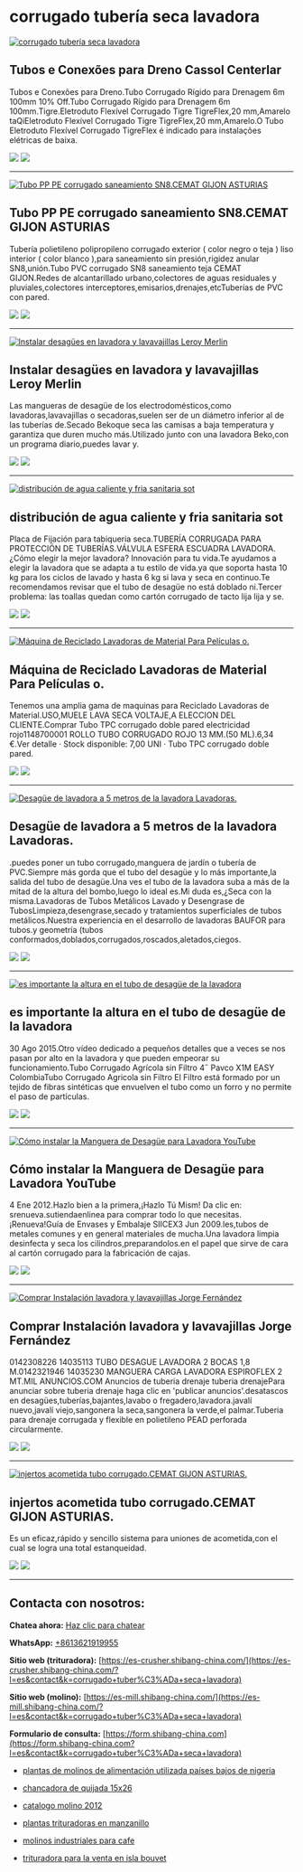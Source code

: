 # corrugado tubería seca lavadora

<a href="https://swt.shibang-china.com/?l=es&img&k=corrugado+tuber%C3%ADa+seca+lavadora" target="_blank">![corrugado tubería seca lavadora](http://static.shibang-china.com/all-800x300/605.jpg)</a>

## Tubos e Conexões para Dreno Cassol Centerlar
Tubos e Conexões para Dreno.Tubo Corrugado Rígido para Drenagem 6m 100mm 10% Off.Tubo Corrugado Rígido para Drenagem 6m 100mm.Tigre.Eletroduto Flexível Corrugado Tigre TigreFlex,20 mm,Amarelo taQiEletroduto Flexível Corrugado Tigre TigreFlex,20 mm,Amarelo.O Tubo Eletroduto Flexível Corrugado TigreFlex é indicado para instalações elétricas de baixa.


<a href="https://whatsapp.shibangsoft.com/WhatsApp.php" target="_blank" title="WhatsApp">![](http://static.shibang-china.com/icon/whatsapp.png)</a> <a href="https://swt.shibang-china.com/?l=es&icon&k=corrugado+tuber%C3%ADa+seca+lavadora" target="_blank">![](http://static.shibang-china.com/icon/chat-es.png)</a>

---

<a href="https://swt.shibang-china.com/?l=es&img&k=corrugado+tuber%C3%ADa+seca+lavadora" target="_blank">![Tubo PP PE corrugado saneamiento SN8.CEMAT GIJON ASTURIAS](http://static.shibang-china.com/all-800x300/1512.jpg)</a>

## Tubo PP PE corrugado saneamiento SN8.CEMAT GIJON ASTURIAS
Tubería polietileno polipropileno corrugado exterior ( color negro o teja ) liso interior ( color blanco ),para saneamiento sin presión,rigidez anular SN8,unión.Tubo PVC corrugado SN8 saneamiento teja CEMAT GIJON.Redes de alcantarillado urbano,colectores de aguas residuales y pluviales,colectores interceptores,emisarios,drenajes,etcTuberías de PVC con pared.


<a href="https://whatsapp.shibangsoft.com/WhatsApp.php" target="_blank" title="WhatsApp">![](http://static.shibang-china.com/icon/whatsapp.png)</a> <a href="https://swt.shibang-china.com/?l=es&icon&k=corrugado+tuber%C3%ADa+seca+lavadora" target="_blank">![](http://static.shibang-china.com/icon/chat-es.png)</a>

---

<a href="https://swt.shibang-china.com/?l=es&img&k=corrugado+tuber%C3%ADa+seca+lavadora" target="_blank">![Instalar desagües en lavadora y lavavajillas Leroy Merlin](http://static.shibang-china.com/all-800x300/430.jpg)</a>

## Instalar desagües en lavadora y lavavajillas Leroy Merlin
Las mangueras de desagüe de los electrodomésticos,como lavadoras,lavavajillas o secadoras,suelen ser de un diámetro inferior al de las tuberías de.Secado Bekoque seca las camisas a baja temperatura y garantiza que duren mucho más.Utilizado junto con una lavadora Beko,con un programa diario,puedes lavar y.


<a href="https://whatsapp.shibangsoft.com/WhatsApp.php" target="_blank" title="WhatsApp">![](http://static.shibang-china.com/icon/whatsapp.png)</a> <a href="https://swt.shibang-china.com/?l=es&icon&k=corrugado+tuber%C3%ADa+seca+lavadora" target="_blank">![](http://static.shibang-china.com/icon/chat-es.png)</a>

---

<a href="https://swt.shibang-china.com/?l=es&img&k=corrugado+tuber%C3%ADa+seca+lavadora" target="_blank">![distribución de agua caliente y fria sanitaria sot](http://static.shibang-china.com/all-800x300/55.jpg)</a>

## distribución de agua caliente y fria sanitaria sot
Placa de Fijación para tabiqueria seca.TUBERÍA CORRUGADA PARA PROTECCIÓN DE TUBERÍAS.VÁLVULA ESFERA ESCUADRA LAVADORA.¿Cómo elegir la mejor lavadora? Innovación para tu vida.Te ayudamos a elegir la lavadora que se adapta a tu estilo de vida.ya que soporta hasta 10 kg para los ciclos de lavado y hasta 6 kg si lava y seca en continuo.Te recomendamos revisar que el tubo de desagüe no está doblado ni.Tercer problema: las toallas quedan como cartón corrugado de tacto lija lija y se.


<a href="https://whatsapp.shibangsoft.com/WhatsApp.php" target="_blank" title="WhatsApp">![](http://static.shibang-china.com/icon/whatsapp.png)</a> <a href="https://swt.shibang-china.com/?l=es&icon&k=corrugado+tuber%C3%ADa+seca+lavadora" target="_blank">![](http://static.shibang-china.com/icon/chat-es.png)</a>

---

<a href="https://swt.shibang-china.com/?l=es&img&k=corrugado+tuber%C3%ADa+seca+lavadora" target="_blank">![Máquina de Reciclado Lavadoras de Material Para Películas o.](http://static.shibang-china.com/all-800x300/414.jpg)</a>

## Máquina de Reciclado Lavadoras de Material Para Películas o.
Tenemos una amplia gama de maquinas para Reciclado Lavadoras de Material.USO,MUELE LAVA SECA VOLTAJE,A ELECCION DEL CLIENTE.Comprar Tubo TPC corrugado doble pared electricidad rojo1148700001 ROLLO TUBO CORRUGADO ROJO 13 MM.(50 ML).6,34 €.Ver detalle &middot; Stock disponible: 7,00 UNI &middot; Tubo TPC corrugado doble pared.


<a href="https://whatsapp.shibangsoft.com/WhatsApp.php" target="_blank" title="WhatsApp">![](http://static.shibang-china.com/icon/whatsapp.png)</a> <a href="https://swt.shibang-china.com/?l=es&icon&k=corrugado+tuber%C3%ADa+seca+lavadora" target="_blank">![](http://static.shibang-china.com/icon/chat-es.png)</a>

---

<a href="https://swt.shibang-china.com/?l=es&img&k=corrugado+tuber%C3%ADa+seca+lavadora" target="_blank">![Desagüe de lavadora a 5 metros de la lavadora Lavadoras.](http://static.shibang-china.com/all-800x300/802.jpg)</a>

## Desagüe de lavadora a 5 metros de la lavadora Lavadoras.
.puedes poner un tubo corrugado,manguera de jardín o tubería de PVC.Siempre más gorda que el tubo del desagüe y lo más importante,la salida del tubo de desagüe.Una ves el tubo de la lavadora suba a más de la mitad de la altura del bombo,luego lo ideal es.Mi duda es,¿Seca con la misma.Lavadoras de Tubos Metálicos Lavado y Desengrase de TubosLimpieza,desengrase,secado y tratamientos superficiales de tubos metálicos.Nuestra experiencia en el desarrollo de lavadoras BAUFOR para tubos.y geometría (tubos conformados,doblados,corrugados,roscados,aletados,ciegos.


<a href="https://whatsapp.shibangsoft.com/WhatsApp.php" target="_blank" title="WhatsApp">![](http://static.shibang-china.com/icon/whatsapp.png)</a> <a href="https://swt.shibang-china.com/?l=es&icon&k=corrugado+tuber%C3%ADa+seca+lavadora" target="_blank">![](http://static.shibang-china.com/icon/chat-es.png)</a>

---

<a href="https://swt.shibang-china.com/?l=es&img&k=corrugado+tuber%C3%ADa+seca+lavadora" target="_blank">![es importante la altura en el tubo de desagüe de la lavadora](http://static.shibang-china.com/all-800x300/359.jpg)</a>

## es importante la altura en el tubo de desagüe de la lavadora
30 Ago 2015.Otro vídeo dedicado a pequeños detalles que a veces se nos pasan por alto en la lavadora y que pueden empeorar su funcionamiento.Tubo Corrugado Agrícola sin Filtro 4˝ Pavco X1M EASY ColombiaTubo Corrugado Agricola sin Filtro El Filtro está formado por un tejido de fibras sintéticas que envuelven el tubo como un forro y no permite el paso de partículas.


<a href="https://whatsapp.shibangsoft.com/WhatsApp.php" target="_blank" title="WhatsApp">![](http://static.shibang-china.com/icon/whatsapp.png)</a> <a href="https://swt.shibang-china.com/?l=es&icon&k=corrugado+tuber%C3%ADa+seca+lavadora" target="_blank">![](http://static.shibang-china.com/icon/chat-es.png)</a>

---

<a href="https://swt.shibang-china.com/?l=es&img&k=corrugado+tuber%C3%ADa+seca+lavadora" target="_blank">![Cómo instalar la Manguera de Desagüe para Lavadora YouTube](http://static.shibang-china.com/all-800x300/398.jpg)</a>

## Cómo instalar la Manguera de Desagüe para Lavadora YouTube
4 Ene 2012.Hazlo bien a la primera,¡Hazlo Tú Mism! Da clic en: srenueva.sutiendaenlinea para comprar todo lo que necesitas.¡Renueva!Guía de Envases y Embalaje SIICEX3 Jun 2009.les,tubos de metales comunes y en general materiales de mucha.Una lavadora limpia desinfecta y seca los cilindros,preparandolos.en el papel que sirve de cara al cartón corrugado para la fabricación de cajas.


<a href="https://whatsapp.shibangsoft.com/WhatsApp.php" target="_blank" title="WhatsApp">![](http://static.shibang-china.com/icon/whatsapp.png)</a> <a href="https://swt.shibang-china.com/?l=es&icon&k=corrugado+tuber%C3%ADa+seca+lavadora" target="_blank">![](http://static.shibang-china.com/icon/chat-es.png)</a>

---

<a href="https://swt.shibang-china.com/?l=es&img&k=corrugado+tuber%C3%ADa+seca+lavadora" target="_blank">![Comprar Instalación lavadora y lavavajillas Jorge Fernández](http://static.shibang-china.com/all-800x300/1054.jpg)</a>

## Comprar Instalación lavadora y lavavajillas Jorge Fernández
0142308226 14035113 TUBO DESAGUE LAVADORA 2 BOCAS 1,8 M.0142321946 14035230 MANGUERA CARGA LAVADORA ESPIROFLEX 2 MT.MIL ANUNCIOS.COM Anuncios de tuberia drenaje tuberia drenajePara anunciar sobre tuberia drenaje haga clic en &#39;publicar anuncios&#39;.desatascos en desagües,tuberías,bajantes,lavabo o fregadero,lavadora.javalí nuevo,javalí viejo,sangonera la seca,sangonera la verde,el palmar.Tuberia para drenaje corrugada y flexible en polietileno PEAD perforada circularmente.


<a href="https://whatsapp.shibangsoft.com/WhatsApp.php" target="_blank" title="WhatsApp">![](http://static.shibang-china.com/icon/whatsapp.png)</a> <a href="https://swt.shibang-china.com/?l=es&icon&k=corrugado+tuber%C3%ADa+seca+lavadora" target="_blank">![](http://static.shibang-china.com/icon/chat-es.png)</a>

---

<a href="https://swt.shibang-china.com/?l=es&img&k=corrugado+tuber%C3%ADa+seca+lavadora" target="_blank">![injertos acometida tubo corrugado.CEMAT GIJON ASTURIAS.](http://static.shibang-china.com/all-800x300/212.jpg)</a>

## injertos acometida tubo corrugado.CEMAT GIJON ASTURIAS.
Es un eficaz,rápido y sencillo sistema para uniones de acometida,con el cual se logra una total estanqueidad.

<a href="https://whatsapp.shibangsoft.com/WhatsApp.php" target="_blank" title="WhatsApp">![](http://static.shibang-china.com/icon/whatsapp.png)</a> <a href="https://swt.shibang-china.com/?l=es&icon&k=corrugado+tuber%C3%ADa+seca+lavadora" target="_blank">![](http://static.shibang-china.com/icon/chat-es.png)</a>

---
## Contacta con nosotros:

**Chatea ahora:** [Haz clic para chatear](https://swt.shibang-china.com?l=es&contact&k=corrugado+tuber%C3%ADa+seca+lavadora)

**WhatsApp:**  [+8613621919955](https://whatsapp.shibangsoft.com/WhatsApp.php)

**Sitio web (trituradora):** [https://es-crusher.shibang-china.com/](https://es-crusher.shibang-china.com/?l=es&contact&k=corrugado+tuber%C3%ADa+seca+lavadora)

**Sitio web (molino):** [https://es-mill.shibang-china.com/](https://es-mill.shibang-china.com/?l=es&contact&k=corrugado+tuber%C3%ADa+seca+lavadora)

**Formulario de consulta:** [https://form.shibang-china.com](https://form.shibang-china.com?l=es&contact&k=corrugado+tuber%C3%ADa+seca+lavadora)

* [plantas de molinos de alimentación utilizada países bajos de nigeria](../20/plantas%20de%20molinos%20de%20alimentaci%C3%B3n%20utilizada%20pa%C3%ADses%20bajos%20de%20nigeria.md)

* [chancadora de quijada 15x26](../17/chancadora%20de%20quijada%2015x26.md)

* [catalogo molino 2012](../16/catalogo%20molino%202012.md)

* [plantas trituradoras en manzanillo](../18/plantas%20trituradoras%20en%20manzanillo.md)

* [molinos industriales para cafe](../18/molinos%20industriales%20para%20cafe.md)

* [trituradora para la venta en isla bouvet](../20/trituradora%20para%20la%20venta%20en%20isla%20bouvet.md)